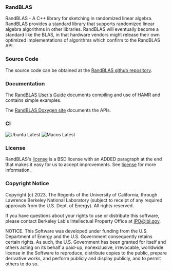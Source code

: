 ### RandBLAS

RandBLAS - A C++ library for sketching in randomized linear algebra.  RandBLAS
provides a standard library that supports randomized linear algebra algorithms
in other libraries.  RandBLAS will eventually become a standard like the BLAS,
in that hardware vendors might release their own optimized implementations of
algorithms which confirm to the RandBLAS API.

### Source Code

The source code can be obtained at the [RandBLAS github repository](https://github.com/BallisticLA/RandBLAS).

### Documentation

The [RandBLAS User's Guide](https://randblas.readthedocs.io/en/latest/) documents
compiling and use of HAMR and contains simple examples.

The [RandBLAS Doxygen site](https://randblas.readthedocs.io/en/latest/doxygen/index.html) documents the APIs.

### CI
![Ubuntu Latest](https://github.com/BallisticLA/RandBLAS/actions/workflows/core-linux.yaml/badge.svg)
![Macos Latest](https://github.com/BallisticLA/RandBLAS/actions/workflows/core-macos.yml/badge.svg)

### License

RandBLAS's [license](LICENSE) is a BSD license with an ADDED paragraph at the
end that makes it easy for us to accept improvements. See [license](LICENSE)
for more information.

### Copyright Notice
Copyright (c) 2023, The Regents of the University of California, through
Lawrence Berkeley National Laboratory (subject to receipt of any
required approvals from the U.S. Dept. of Energy). All rights reserved.

If you have questions about your rights to use or distribute this software,
please contact Berkeley Lab's Intellectual Property Office at
IPO@lbl.gov.

NOTICE.  This Software was developed under funding from the U.S. Department
of Energy and the U.S. Government consequently retains certain rights.  As
such, the U.S. Government has been granted for itself and others acting on
its behalf a paid-up, nonexclusive, irrevocable, worldwide license in the
Software to reproduce, distribute copies to the public, prepare derivative
works, and perform publicly and display publicly, and to permit others to do so.
